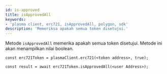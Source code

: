 ```yaml
---
id: is-approved
title: isApprovedAll
keywords:
- 'plasma client, erc721, isApprovedAll, polygon, sdk'
description: 'Memeriksa apakah semua token disetujui.'
---
```


Metode `isApprovedAll` memerika apakah semua token disetujui. Metode ini akan menampilkan nilai boolean.

```
const erc721Token = plasmaClient.erc721(<token address>, true);

const result = await erc721Token.isApprovedAll(<user Address>);

```
